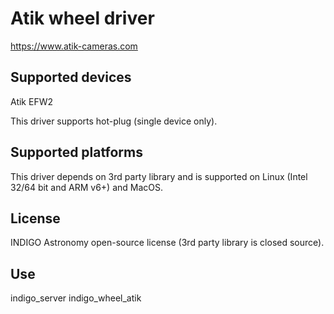 # Atik wheel driver

https://www.atik-cameras.com

## Supported devices

Atik EFW2

This driver supports hot-plug (single device only).

## Supported platforms

This driver depends on 3rd party library and is supported on Linux (Intel 32/64 bit and ARM v6+) and MacOS.

## License

INDIGO Astronomy open-source license (3rd party library is closed source).

## Use

indigo_server indigo_wheel_atik

